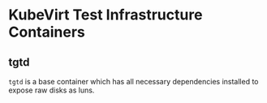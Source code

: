 # KubeVirt Test Infrastructure Containers

## tgtd

`tgtd` is a base container which has all necessary dependencies installed to
expose raw disks as luns.
